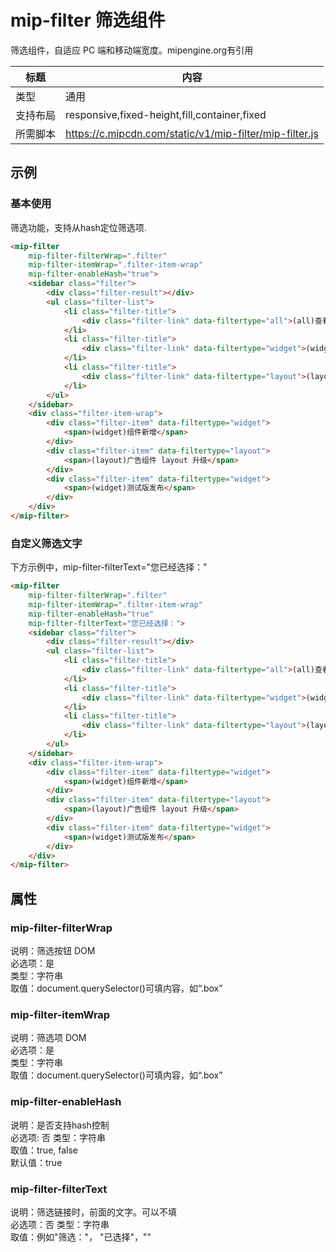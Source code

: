 # mip-filter 筛选组件

筛选组件，自适应 PC 端和移动端宽度。mipengine.org有引用

标题|内容
----|----
类型|通用
支持布局|responsive,fixed-height,fill,container,fixed
所需脚本|https://c.mipcdn.com/static/v1/mip-filter/mip-filter.js

## 示例

### 基本使用
筛选功能，支持从hash定位筛选项.  

```html
<mip-filter
    mip-filter-filterWrap=".filter"
    mip-filter-itemWrap=".filter-item-wrap"
    mip-filter-enableHash="true">
    <sidebar class="filter">
        <div class="filter-result"></div>
        <ul class="filter-list">
            <li class="filter-title">
                <div class="filter-link" data-filtertype="all">(all)查看全部<span class="filter-num">3</span></div>
            </li>
            <li class="filter-title">
                <div class="filter-link" data-filtertype="widget">(widget)组件<span class="filter-num">2</span></div>
            </li>
            <li class="filter-title">
                <div class="filter-link" data-filtertype="layout">(layout)组件布局<span class="filter-num">1</span></div>
            </li>
        </ul>
    </sidebar>
    <div class="filter-item-wrap">
        <div class="filter-item" data-filtertype="widget">
            <span>(widget)组件新增</span>
        </div>
        <div class="filter-item" data-filtertype="layout">
            <span>(layout)广告组件 layout 升级</span> 
        </div>
        <div class="filter-item" data-filtertype="widget">
            <span>(widget)测试版发布</span>
        </div>
    </div>
</mip-filter>
```

### 自定义筛选文字
下方示例中，mip-filter-filterText="您已经选择："

```html
<mip-filter 
    mip-filter-filterWrap=".filter"
    mip-filter-itemWrap=".filter-item-wrap"
    mip-filter-enableHash="true"
    mip-filter-filterText="您已经选择：">
    <sidebar class="filter">
        <div class="filter-result"></div>
        <ul class="filter-list">
            <li class="filter-title">
                <div class="filter-link" data-filtertype="all">(all)查看全部<span class="filter-num">3</span></div>
            </li>
            <li class="filter-title">
                <div class="filter-link" data-filtertype="widget">(widget)组件<span class="filter-num">2</span></div>
            </li>
            <li class="filter-title">
                <div class="filter-link" data-filtertype="layout">(layout)组件布局<span class="filter-num">1</span></div>
            </li>
        </ul>
    </sidebar>
    <div class="filter-item-wrap">
        <div class="filter-item" data-filtertype="widget">
            <span>(widget)组件新增</span>
        </div>
        <div class="filter-item" data-filtertype="layout">
            <span>(layout)广告组件 layout 升级</span> 
        </div>
        <div class="filter-item" data-filtertype="widget">
            <span>(widget)测试版发布</span>
        </div>
    </div>
</mip-filter>
```

## 属性

### mip-filter-filterWrap

说明：筛选按钮 DOM  
必选项：是  
类型：字符串  
取值：document.querySelector()可填内容，如“.box”  

### mip-filter-itemWrap

说明：筛选项 DOM  
必选项：是  
类型：字符串  
取值：document.querySelector()可填内容，如“.box”  

### mip-filter-enableHash

说明：是否支持hash控制  
必选项: 否 
类型：字符串  
取值：true, false  
默认值：true

### mip-filter-filterText

说明：筛选链接时，前面的文字。可以不填  
必选项：否 
类型：字符串  
取值：例如"筛选："， "已选择"，""  
